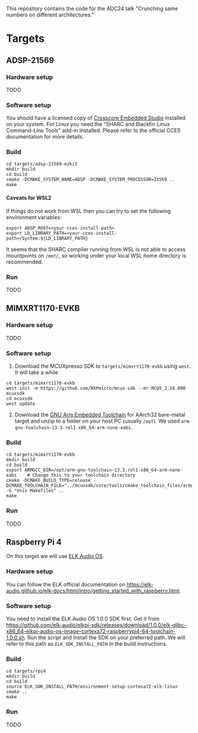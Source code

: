 This repository contains the code for the ADC24 talk "Crunching same numbers on different architectures."

# Targets

## ADSP-21569
### Hardware setup
TODO

### Software setup
You should have a licensed copy of [Crosscore Embedded Studio](https://www.analog.com/en/resources/evaluation-hardware-and-software/software/adswt-cces.html) installed on your system.
For Linux you need the "SHARC and Blackfin Linux Command-Line Tools" add-in installed. Please refer to the official CCES documentation for more details.

### Build
```
cd targets/adsp-21569-ezkit
mkdir build
cd build
cmake -DCMAKE_SYSTEM_NAME=ADSP -DCMAKE_SYSTEM_PROCESSOR=21569 ..
make
```

#### Caveats for WSL2
If things do not work from WSL then you can try to set the following environment variables:
```
export ADSP_ROOT=<your-cces-install-path>
export LD_LIBRARY_PATH=<your-cces-install-path>/System:${LD_LIBRARY_PATH}
```

It seems that the SHARC compiler running from WSL is not able to access mountpoints on `/mnt/`, so working under your local WSL home directory is recommended.

### Run
TODO


## MIMXRT1170-EVKB
### Hardware setup
TODO

### Software setup
1. Download the MCUXpresso SDK to `targets/mimxrt1170-evkb` using `west`. It will take a while.
```
cd targets/mimxrt1170-evkb
west init -m https://github.com/NXPmicro/mcux-sdk --mr MCUX_2.16.000 mcuxsdk
cd mcuxsdk
west update
```

2. Download the [GNU Arm Embedded Toolchain](https://developer.arm.com/downloads/-/arm-gnu-toolchain-downloads) for AArch32 bare-metal target
and unzip to a folder on your host PC (usually `/opt`). We used `arm-gnu-toolchain-13.3.rel1-x86_64-arm-none-eabi`.

### Build
```
cd targets/mimxrt1170-evkb
mkdir build
cd build
export ARMGCC_DIR=/opt/arm-gnu-toolchain-13.3.rel1-x86_64-arm-none-eabi    # Change this to your toolchain directory
cmake -DCMAKE_BUILD_TYPE=release -DCMAKE_TOOLCHAIN_FILE="../mcuxsdk/core/tools/cmake_toolchain_files/armgcc.cmake" -G "Unix Makefiles" ..
make
```

### Run
TODO


## Raspberry Pi 4
On this target we will use [ELK Audio OS](https://www.elk.audio/).

### Hardware setup
You can follow the ELK official documentation on https://elk-audio.github.io/elk-docs/html/intro/getting_started_with_raspberry.html.

### Software setup
You need to install the ELK Audio OS 1.0.0 SDK first.
Get it from https://github.com/elk-audio/elkpi-sdk/releases/download/1.0.0/elk-glibc-x86_64-elkpi-audio-os-image-cortexa72-raspberrypi4-64-toolchain-1.0.0.sh.
Run the script and install the SDK on your preferred path. We will refer to this path as `ELK_SDK_INSTALL_PATH` in the build instructions.

### Build
```
cd targets/rpi4
mkdir build
cd build
source ELK_SDK_INSTALL_PATH/environment-setup-cortexa72-elk-linux
cmake ..
make
```

### Run
TODO
